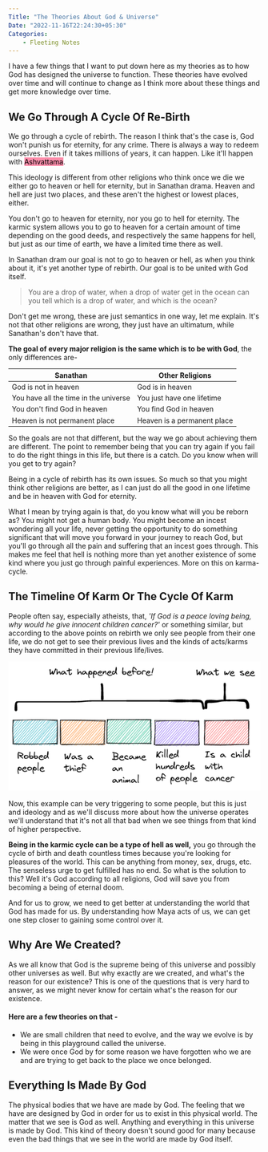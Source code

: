 ```yaml
---
Title: "The Theories About God & Universe"
Date: "2022-11-16T22:24:30+05:30"
Categories:
    - Fleeting Notes
---
```

I have a few things that I want to put down here as my theories as to how God has designed the universe to function. These theories have evolved over time and will continue to change as I think more about these things and get more knowledge over time.

## We Go Through A Cycle Of Re-Birth
We go through a cycle of rebirth. The reason I think that's the case is, God won't punish us for eternity, for any crime. There is always a way to redeem ourselves. Even if it takes millions of years, it can happen. Like it'll happen with <mark style="background: #FF5582A6;">Ashvattama</mark>.

This ideology is different from other religions who think once we die we either go to heaven or hell for eternity, but in Sanathan drama. Heaven and hell are just two places, and these aren't the highest or lowest places, either.

You don't go to heaven for eternity, nor you go to hell for eternity. The karmic system allows you to go to heaven for a certain amount of time depending on the good deeds, and respectively the same happens for hell, but just as our time of earth, we have a limited time there as well.

In Sanathan dram our goal is not to go to heaven or hell, as when you think about it, it's yet another type of rebirth. Our goal is to be united with God itself.

> You are a drop of water, when a drop of water get in the ocean can you tell which is a drop of water, and which is the ocean?

Don't get me wrong, these are just semantics in one way, let me explain. It's not that other religions are wrong, they just have an ultimatum, while Sanathan's don't have that.

**The goal of every major religion is the same which is to be with God**, the only differences are-


| **Sanathan**                          | **Other Religions**        |
| ------------------------------------- | -------------------------- |
| God is not in heaven                  | God is in heaven           |
| You have all the time in the universe | You just have one lifetime |
| You don't find God in heaven          | You find God in heaven     |
| Heaven is not permanent place|Heaven is a permanent place|

So the goals are not that different, but the way we go about achieving them are different. The point to remember being that you can try again if you fail to do the right things in this life, but there is a catch. Do you know when will you get to try again?

Being in a cycle of rebirth has its own issues. So much so that you might think other religions are better, as I can just do all the good in one lifetime and be in heaven with God for eternity.

What I mean by trying again is that, do you know what will you be reborn as? You might not get a human body. You might become an incest wondering all your life, never getting the opportunity to do something significant that will move you forward in your journey to reach God, but you'll go through all the pain and suffering that an incest goes through. This makes me feel that hell is nothing more than yet another existence of some kind where you just go through painful experiences. More on this on karma-cycle.

## The Timeline Of Karm Or The Cycle Of Karm
People often say, especially atheists, that, *'If God is a peace loving being, why would he give innocent children cancer?'* or something similar, but according to the above points on rebirth we only see people from their one life, we do not get to see their previous lives and the kinds of acts/karms they have committed in their previous life/lives.

![[Timeline]](timeline.png)

Now, this example can be very triggering to some people, but this is just and ideology and as we'll discuss more about how the universe operates we'll understand that it's not all that bad when we see things from that kind of higher perspective.

**Being in the karmic cycle can be a type of hell as well,** you go through the cycle of birth and death countless times because you're looking for pleasures of the world. This can be anything from money, sex, drugs, etc. The senseless urge to get fulfilled has no end. So what is the solution to this? Well it's God according to all religions, God will save you from becoming a being of eternal doom.

And for us to grow, we need to get better at understanding the world that God has made for us. By understanding how Maya acts of us, we can get one step closer to gaining some control over it.

## Why Are We Created?
As we all know that God is the supreme being of this universe and possibly other universes as well. But why exactly are we created, and what's the reason for our existence? This is one of the questions that is very hard to answer, as we might never know for certain what's the reason for our existence.

#### Here are a few theories on that -
* We are small children that need to evolve, and the way we evolve is by being in this playground called the universe.
* We were once God by for some reason we have forgotten who we are and are trying to get back to the place we once belonged.

## Everything Is Made By God
The physical bodies that we have are made by God. The feeling that we have are designed by God in order for us to exist in this physical world. The matter that we see is God as well. Anything and everything in this universe is made by God. This kind of theory doesn't sound good for many because even the bad things that we see in the world are made by God itself.
